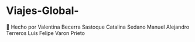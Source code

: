 # Viajes-Global-
📄 Hecho por
Valentina Becerra Sastoque
Catalina Sedano
Manuel Alejandro Terreros
Luis Felipe Varon Prieto
